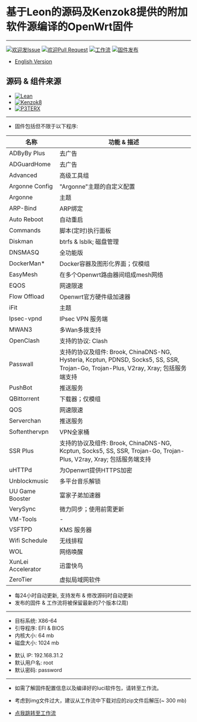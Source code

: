 # 基于Leon的源码及Kenzok8提供的附加软件源编译的OpenWrt固件

----

[1]: https://img.shields.io/badge/Issue-Welcome-brightgreen
[2]: https://github.com/Neurotoxin0/OpenWrt/issues/new
[3]: https://img.shields.io/badge/PRs-Welcome-brightgreen
[4]: https://github.com/Neurotoxin0/OpenWrt/pulls
[5]: https://img.shields.io/github/workflow/status/Neurotoxin0/OpenWrt/Project%20Openwrt%20CL
[6]: https://github.com/Neurotoxin0/OpenWrt/actions
[7]: https://img.shields.io/github/v/release/Neurotoxin0/OpenWrt
[8]: https://github.com/Neurotoxin0/OpenWrt/releases

[![欢迎发Issue][1]][2]
[![欢迎Pull Request][3]][4]
[![工作流][5]][6]
[![固件发布][7]][8]
- [English Version](https://github.com/Neurotoxin0/OpenWrt/blob/master/README_EN.md "English Version")


## 源码 & 组件来源
+ [![Lean](https://img.shields.io/badge/OpenWrt%20Source%20Code-Lean-brightgreen?style=flat-square&logo=appveyor)](https://github.com/coolsnowwolf/lede) 
+ [![Kenzok8](https://img.shields.io/badge/OpenWrt%20Extra%20Packages-Kenzok8-brightgreen?style=flat-square&logo=appveyor)](https://github.com/kenzok8/openwrt-packages) 
+ [![P3TERX](https://img.shields.io/badge/Github%20WorkFlow%20Auto%20Build-P3TERX-brightgreen?style=flat-square&logo=appveyor)](https://github.com/P3TERX/Actions-OpenWrt)

----

+ 固件包括但不限于以下程序: 

|名称|功能 & 描述
-|-
|ADByBy Plus|去广告|
|ADGuardHome|去广告|
|Advanced|高级工具组|
|Argonne Config|"Argonne"主题的自定义配置|
|Argonne|主题|
|ARP-Bind|ARP绑定|
|Auto Reboot|自动重启|
|Commands|脚本(定时)执行面板|
|Diskman|btrfs & lsblk; 磁盘管理|
|DNSMASQ|全功能版|
|DockerMan*|Docker容器及图形化界面；仅模组|
|EasyMesh|在多个Openwrt路由器间组成mesh网络|
|EQOS|网速限速|
|Flow Offload|Openwrt官方硬件级加速器|
|iFit|主题|
|Ipsec-vpnd|IPsec VPN 服务端|
|MWAN3|多Wan多拨支持|
|OpenClash|支持的协议: Clash|
|Passwall|支持的协议及组件: Brook, ChinaDNS-NG, Hysteria, Kcptun, PDNSD, Socks5, SS, SSR, Trojan-Go, Trojan-Plus, V2ray, Xray; 包括服务端支持|
|PushBot|推送服务|
|QBittorrent|下载器；仅模组|
|QOS|网速限速|
|Serverchan|推送服务|
|Softenthervpn|VPN全家桶|
|SSR Plus|支持的协议及组件: Brook, ChinaDNS-NG, Kcptun, Socks5, SS, SSR, Trojan-Go, Trojan-Plus, V2ray, Xray; 包括服务端支持|
|uHTTPd|为Openwrt提供HTTPS加密|
|Unblockmusic|多平台音乐解锁|
|UU Game Booster|富家子弟加速器|
|VerySync|微力同步；使用前需更新|
|VM-Tools|-|
|VSFTPD|KMS 服务器|
|Wifi Schedule|无线排程|
|WOL|网络唤醒|
|XunLei Accelerator|迅雷快鸟|
|ZeroTier|虚拟局域网软件|

- 每24小时自动更新, 支持发布 & 修改源码时自动更新
- 发布的固件 & 工作流将被保留最新的7个版本(2周)

----

- 目标系统: X86-64
- 引导程序: EFI & BIOS
- 内核大小: 64 mb
- 磁盘大小: 1024 mb
+ 默认 IP: 192.168.31.2
+ 默认用户名: root
+ 默认密码: password

----

+ 如需了解固件配置信息以及编译好的luci软件包，请转至工作流。
- 考虑到img文件过大，建议从工作流中下载对应的zip文件后解压(~ 300 mb) 
+ [点我跳转至工作流](https://github.com/Neurotoxin0/OpenWrt/actions "工作流")
